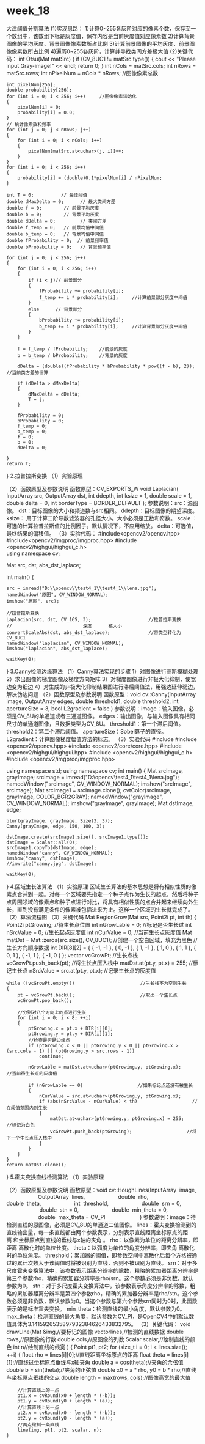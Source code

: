# week_18
大津阈值分割算法
(1)实现思路：
1)计算0~255各灰阶对应的像素个数，保存至一个数组中，该数组下标是灰度值，保存内容是当前灰度值对应像素数
2)计算背景图像的平均灰度、背景图像像素数所占比例
3)计算前景图像的平均灰度、前景图像像素数所占比例
4)遍历0~255各灰阶，计算并寻找类间方差极大值
(2)关键代码：
int Otsu(Mat matSrc)
{
	if (CV_8UC1 != matSrc.type())
	{
		cout << "Please input Gray-image!" << endl;
		return 0;
	}
	int nCols = matSrc.cols;
	int nRows = matSrc.rows;
	int nPixelNum = nCols * nRows;    //图像像素总数  

	int pixelNum[256];
	double probability[256];
	for (int i = 0; i < 256; i++)     //图像像素初始化
	{
		pixelNum[i] = 0;
		probability[i] = 0.0;
	}
	// 统计像素数和频率
	for (int j = 0; j < nRows; j++)
	{
		for (int i = 0; i < nCols; i++)
		{
			pixelNum[matSrc.at<uchar>(j, i)]++;
		}
	}
	for (int i = 0; i < 256; i++)
	{
		probability[i] = (double)0.1*pixelNum[i] / nPixelNum;
	}

	int T = 0;          // 最佳阈值
	double dMaxDelta = 0;      // 最大类间方差
	double f = 0;        // 前景平均灰度
	double b = 0;        // 背景平均灰度
	double dDelta = 0;         // 类间方差
	double f_temp = 0;   // 前景均值中间值
	double b_temp = 0;   // 背景均值中间值
	double fProbability = 0;  // 前景频率值
	double bProbability = 0;   // 背景频率值

	for (int j = 0; j < 256; j++)
	{
		for (int i = 0; i < 256; i++)
		{
			if (i < j)// 前景部分
			{
				fProbability += probability[i];
				f_temp += i * probability[i];     //计算前景部分灰度中间值
			}
			else      // 背景部分
			{
				bProbability += probability[i];
				b_temp += i * probability[i];     //计算背景部分灰度中间值
			}
		}

		f = f_temp / fProbability;    //前景的灰度
		b = b_temp / bProbability;    //背景的灰度

		dDelta = (double)(fProbability * bProbability * pow((f - b), 2));   //当前类方差的计算

		if (dDelta > dMaxDelta)
		{
			dMaxDelta = dDelta;
			T = j;
		}

		fProbability = 0;
		bProbability = 0;
		f_temp = 0;
		b_temp = 0;
		f = 0;
		b = 0;
		dDelta = 0;

	}
	return T;
}
2.拉普拉斯变换 
（1）实验原理

（2）函数原型及参数说明
函数原型：CV_EXPORTS_W void Laplacian( InputArray src, OutputArray dst, int ddepth,
                                       int ksize = 1, double scale = 1, double delta = 0,
                                       int borderType = BORDER_DEFAULT );
参数说明：src：源图像。
dst：目标图像的大小和频道数与src相同。
ddepth：目标图像的期望深度。
ksize： 用于计算二阶导数滤波器的孔径大小。大小必须是正数和奇数。
scale ：可选的计算拉普拉斯值的比例因子。默认情况下，不应用缩放。
delta：可选值，最终结果的偏移值。
（3）实验代码：
#include<opencv2/opencv.hpp>
#include<opencv2/imgproc/imgproc.hpp>
#include <opencv2/highgui/highgui_c.h>  
using namespace cv;

Mat src, dst, abs_dst_laplace;

int main()
{

	src = imread("D:\\opencv\\test4_1\\test4_1\\lena.jpg");
	namedWindow("原图", CV_WINDOW_NORMAL);
	imshow("原图", src);

	//拉普拉斯变换
	Laplacian(src, dst, CV_16S, 3);                     //拉普拉斯变换
	//                          深度      核大小
	convertScaleAbs(dst, abs_dst_laplace);              //将类型转化为CV_8UC1
	namedWindow("laplacian", CV_WINDOW_NORMAL);
	imshow("laplacian", abs_dst_laplace);

	waitKey(0);
}
3.Canny检测边缘算法
（1）Canny算法实现的步骤
1）对图像进行高斯模糊处理
2）求出图像的梯度图像及梯度方向矩阵
3）对梯度图像进行非极大化抑制，使宽边变为细边
4）对生成的非极大化抑制结果图进行滞后阈值法，用强边延伸弱边，解决伪边问题
（2）函数原型及参数说明
函数原型：void cv::Canny(InputArray  image,
                   OutputArray  edges,
	                 double  threshold1,
	                 double  threshold2,
                   int  apertureSize = 3,
	                 bool  L2gradient = false 
	                     )
参数说明：image：输入图像，必须是CV_8U的单通道或者三通道图像。
edges：输出图像，与输入图像具有相同尺寸的单通道图像，且数据类型为CV_8U。
threshold1：第一个滞后阈值。
threshold2：第二个滞后阈值。
apertureSize：Sobel算子的直径。
L2gradient：计算图像梯度幅值方法的标志。
（3）实验代码
#include <iostream>
#include <opencv2/opencv.hpp>
#include <opencv2/core/core.hpp>
#include <opencv2/highgui/highgui.hpp>
#include <opencv2/highgui/highgui_c.h> 
#include <opencv2/imgproc/imgproc.hpp>

using namespace std;
using namespace cv;
int main() {
	Mat srcImage, grayImage;
	srcImage = imread("D:\\opencv\\test4_1\\test4_1\\lena.jpg");
	namedWindow("srcImage", CV_WINDOW_NORMAL);
	imshow("srcImage", srcImage);
	Mat srcImage1 = srcImage.clone();
	cvtColor(srcImage, grayImage, COLOR_BGR2GRAY);
	namedWindow("grayImage", CV_WINDOW_NORMAL);
	imshow("grayImage", grayImage);
	Mat dstImage, edge;

	blur(grayImage, grayImage, Size(3, 3));
	Canny(grayImage, edge, 150, 100, 3);

	dstImage.create(srcImage1.size(), srcImage1.type());
	dstImage = Scalar::all(0);
	srcImage1.copyTo(dstImage, edge);
	namedWindow("canny", CV_WINDOW_NORMAL);
	imshow("canny", dstImage);
	//imwrite("canny.jpg", dstImage);

	waitKey(0);
}
4.区域生长法算法
（1）实验原理
区域生长算法的基本思想是将有相似性质的像素点合并到一起。对每一个区域要先指定一个种子点作为生长的起点，然后将种子点周围领域的像素点和种子点进行对比，将具有相似性质的点合并起来继续向外生长，直到没有满足条件的像素被包括进来为止。这样一个区域的生长就完成了。
（2）算法流程图
（3）关键代码
Mat RegionGrow(Mat src, Point2i pt, int th)
{
	Point2i ptGrowing;                        //待生长点位置
	int nGrowLable = 0;                                //标记是否生长过
	int nSrcValue = 0;                                //生长起点灰度值
	int nCurValue = 0;                                //当前生长点灰度值
	Mat matDst = Mat::zeros(src.size(), CV_8UC1);    //创建一个空白区域，填充为黑色
	//生长方向顺序数据
	int DIR[8][2] = { { -1, -1 }, { 0, -1 }, { 1, -1 }, { 1, 0 }, { 1, 1 }, { 0, 1 }, { -1, 1 }, { -1, 0 } };
	vector<Point2i> vcGrowPt;                        //生长点栈
	vcGrowPt.push_back(pt);                            //将生长点压入栈中
	matDst.at<uchar>(pt.y, pt.x) = 255;                //标记生长点
	nSrcValue = src.at<uchar>(pt.y, pt.x);            //记录生长点的灰度值

	while (!vcGrowPt.empty())                        //生长栈不为空则生长
	{
		pt = vcGrowPt.back();                        //取出一个生长点
		vcGrowPt.pop_back();

		//分别对八个方向上的点进行生长
		for (int i = 0; i < 8; ++i)
		{
			ptGrowing.x = pt.x + DIR[i][0];
			ptGrowing.y = pt.y + DIR[i][1];
			//检查是否是边缘点
			if (ptGrowing.x < 0 || ptGrowing.y < 0 || ptGrowing.x >(src.cols - 1) || (ptGrowing.y > src.rows - 1))
				continue;

			nGrowLable = matDst.at<uchar>(ptGrowing.y, ptGrowing.x);        //当前待生长点的灰度值

			if (nGrowLable == 0)                    //如果标记点还没有被生长
			{
				nCurValue = src.at<uchar>(ptGrowing.y, ptGrowing.x);
				if (abs(nSrcValue - nCurValue) < th)                    //在阈值范围内则生长
				{
					matDst.at<uchar>(ptGrowing.y, ptGrowing.x) = 255;        //标记为白色
					vcGrowPt.push_back(ptGrowing);                    //将下一个生长点压入栈中
				}
			}
		}
	}
	return matDst.clone();
}
5.霍夫变换直线检测算法
（1）实验原理

（2）函数原型及参数说明
函数原型：void cv::HoughLines(InputArray  image,
                                          OutputArray  lines,
                                          double  rho,
                                          double  theta,
                                          int  threshold,
                                          double  srn = 0,
                                          double  stn = 0,
                                          double  min_theta = 0,
                                          double  max_theta = CV_PI 
                                          )
参数说明：image：待检测直线的原图像，必须是CV_8U的单通道二值图像。
lines：霍夫变换检测到的直线输出量，每一条直线都由两个参数表示，分别表示直线距离坐标原点的距离 和坐标原点到直线的垂线与x轴的夹角 。
rho：以像素为单位的距离分辨率，即距离 离散化时的单位长度。
theta：以弧度为单位的角度分辨率，即夹角 离散化时的单位角度。
threshold：累加器的阈值，即参数空间中离散化后每个方格被通过的累计次数大于该阈值时将被识别为直线，否则不被识别为直线。
srn：对于多尺度霍夫变换算法中，该参数表示距离分辨率的除数，粗略的累加器距离分辨率是第三个参数rho，精确的累加器分辨率是rho/srn。这个参数必须是非负数，默认参数为0。
stn：对于多尺度霍夫变换算法中，该参数表示角度分辨率的除数，粗略的累加器距离分辨率是第四个参数rho，精确的累加器分辨率是rho/stn。这个参数必须是非负数，默认参数为0。当这个参数与第六个参数srn同时为0时，此函数表示的是标准霍夫变换。
min_theta：检测直线的最小角度，默认参数为0。
max_theta：检测直线的最大角度，默认参数为CV_PI，是OpenCV4中的默认数值具体为3.1415926535897932384626433832795。
（3）关键代码：
void drawLIne(Mat &img,//要标记的图像
	vector<Vec2f>lines,//检测的直线数据
	double rows,//原图像的行数
	double cols,//原图像的列数
	Scalar scalar,//绘制直线的颜色
	int n//绘制直线的线宽
)
{
	Point pt1, pt2;
	for (size_t i = 0; i < lines.size(); ++i) {
		float rho = lines[i][0];//直线距离坐标原点的距离
		float theta = lines[i][1];//直线过坐标原点垂线与x轴夹角
		double a = cos(theta);//夹角的余弦值
		double b = sin(theta);//夹角的正弦值
		double x0 = a * rho, y0 = b * rho;//直线与坐标原点垂线的交点
		double length = max(rows, cols);//图像高宽的最大值

		//计算直线上的一点
		pt1.x = cvRound(x0 + length * (-b));
		pt1.y = cvRound(y0 + length * (a));
		//计算直线上另一点
		pt2.x = cvRound(x0 - length * (-b));
		pt2.y = cvRound(y0 - length * (a));
		//两点绘制一条直线
		line(img, pt1, pt2, scalar, n);
	}
